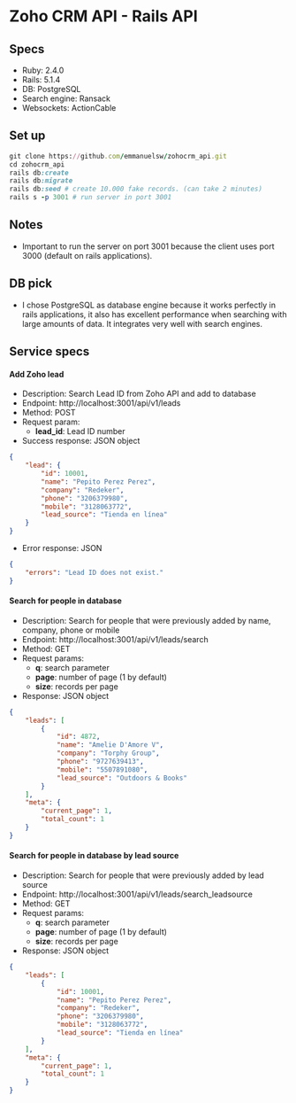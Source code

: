 # Zoho CRM API - Rails API

## Specs
* Ruby: 2.4.0
* Rails: 5.1.4
* DB: PostgreSQL
* Search engine: Ransack
* Websockets: ActionCable

## Set up
~~~ruby
git clone https://github.com/emmanuelsw/zohocrm_api.git
cd zohocrm_api
rails db:create
rails db:migrate
rails db:seed # create 10.000 fake records. (can take 2 minutes)
rails s -p 3001 # run server in port 3001
~~~

## Notes
* Important to run the server on port 3001 because the client uses port 3000 (default on rails applications).

## DB pick
* I chose PostgreSQL as database engine because it works perfectly in rails applications, it also has excellent performance when searching with large amounts of data. It integrates very well with search engines.

## Service specs

#### Add Zoho lead
* Description: Search Lead ID from Zoho API and add to database
* Endpoint: http://localhost:3001/api/v1/leads
* Method: POST
* Request param: 
  * **lead_id**: Lead ID number
* Success response: JSON object
~~~json
{
    "lead": {
        "id": 10001,
        "name": "Pepito Perez Perez",
        "company": "Redeker",
        "phone": "3206379980",
        "mobile": "3128063772",
        "lead_source": "Tienda en línea"
    }
}
~~~
* Error response: JSON
~~~json
{
    "errors": "Lead ID does not exist."
}
~~~

#### Search for people in database
* Description: Search for people that were previously added by name, company, phone or mobile
* Endpoint: http://localhost:3001/api/v1/leads/search
* Method: GET
* Request params:
  * **q**: search parameter
  * **page**: number of page (1 by default)
  * **size**: records per page
* Response: JSON object
~~~json
{
    "leads": [
        {
            "id": 4872,
            "name": "Amelie D'Amore V",
            "company": "Torphy Group",
            "phone": "9727639413",
            "mobile": "5507891080",
            "lead_source": "Outdoors & Books"
        }
    ],
    "meta": {
        "current_page": 1,
        "total_count": 1
    }
}
~~~

#### Search for people in database by lead source
* Description: Search for people that were previously added by lead source
* Endpoint: http://localhost:3001/api/v1/leads/search_leadsource
* Method: GET
* Request params:
  * **q**: search parameter
  * **page**: number of page (1 by default)
  * **size**: records per page
* Response: JSON object
~~~json
{
    "leads": [
        {
            "id": 10001,
            "name": "Pepito Perez Perez",
            "company": "Redeker",
            "phone": "3206379980",
            "mobile": "3128063772",
            "lead_source": "Tienda en línea"
        }
    ],
    "meta": {
        "current_page": 1,
        "total_count": 1
    }
}
~~~

